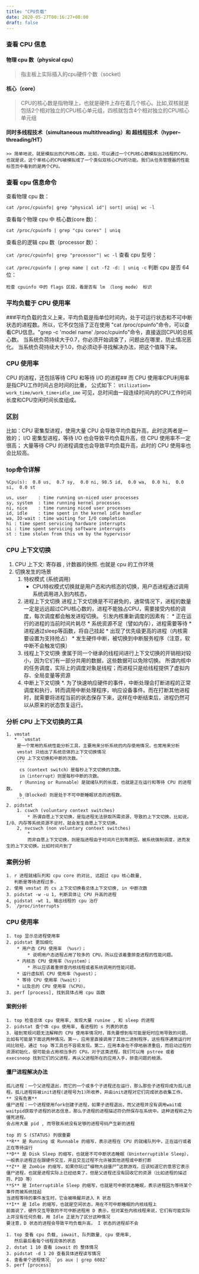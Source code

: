 ```yaml
---
title: "CPU负载"
date: 2020-05-27T00:16:27+08:00
draft: false
---
```



### 查看 CPU 信息

#### 物理 cpu 数（physical cpu）

> 指主板上实际插入的cpu硬件个数（socket)

#### 核心（core）

> CPU的核心数是指物理上，也就是硬件上存在着几个核心。比如,双核就是包括2个相对独立的CPU核心单元组，四核就包含4个相对独立的CPU核心单元组


#### 同时多线程技术（simultaneous multithreading）和 超线程技术（hyper–threading/HT）

    >> 简单地说，就是模拟出的CPU核心数。比如，可以通过一个CPU核心数模拟出2线程的CPU，也就是说，这个单核心的CPU被模拟成了一个类似双核心CPU的功能。我们从任务管理器的性能标签页中看到的是两个CPU。

### 查看 cpu 信息命令

查看物理 cpu 数：

`cat /proc/cpuinfo| grep "physical id"| sort| uniq| wc -l`

查看每个物理 cpu 中 核心数(core 数)：

`cat /proc/cpuinfo | grep "cpu cores" | uniq`

查看总的逻辑 cpu 数（processor 数）：

`cat /proc/cpuinfo| grep "processor"| wc -l`
查看 cpu 型号：

`cat /proc/cpuinfo | grep name | cut -f2 -d: | uniq -c`
判断 cpu 是否 64 位：

`检查 cpuinfo 中的 flags 区段，看是否有 lm （long mode） 标识`




### 平均负载于 CPU 使用率

###平均负载的含义上来，平均负载是指单位时间内，处于可运行状态和不可中断状态的进程数。所以，它不仅包括了正在使用
"cat /proc/cpuinfo"命令，可以查看CPU信息。"grep -c 'model name' /proc/cpuinfo"命令，直接返回CPU的总核心数。
当系统负荷持续大于0.7，你必须开始调查了，问题出在哪里，防止情况恶化。
当系统负荷持续大于1.0，你必须动手寻找解决办法，把这个值降下来。




### CPU 使用率
CPU 的进程，还包括等待 CPU 和等待 I/O 的进程##
而 CPU 使用率CPU利用率是指CPU工作时间占总时间的比重，
公式如下：
`Utilization= work_time/work_time+idle_ime`
 可见，总时间由一段连续时间内的CPU工作时间长度和CPU空闲时间长度组成。

### 区别
比如：CPU 密集型进程，使用大量 CPU 会导致平均负载升高，此时这两者是一致的；
I/O 密集型进程，等待 I/O 也会导致平均负载升高，但 CPU 使用率不一定很高；
大量等待 CPU 的进程调度也会导致平均负载升高，此时的 CPU 使用率也会比较高。






### top命令详解
```
%Cpu(s):  0.8 us,  0.7 sy,  0.0 ni, 98.5 id,  0.0 wa,  0.0 hi,  0.0 si,  0.0 st
```

```
us, user    : time running un-niced user processes
sy, system  : time running kernel processes
ni, nice    : time running niced user processes
id, idle    : time spent in the kernel idle handler
wa, IO-wait : time waiting for I/O completion
hi : time spent servicing hardware interrupts
si : time spent servicing software interrupts
st : time stolen from this vm by the hypervisor
```






### CPU 上下文切换
1. CPU 上下文: 寄存器 , 计数器的快照. 也就是 cpu 的工作环境
2. 切换发生的场景
    1. 特权模式 (系统调用)
        * CPU特权模式切换就是用户态和内核态的切换，用户态进程通过调用系统调用进入到内核态，
    2. 进程上下文切换
        进程上下文切换是不可避免的，通常情况下，进程的数量一定是远远超过CPU核心数的，进程不能独占CPU，需要接受内核的调度，每次调度都会触发进程切换。
        引发内核重新调度的因素有：
           * 正在运行的进程的当前时间片耗尽
           * 系统资源不足（譬如内存），进程需要等待
           * 进程通过sleep等函数，将自己挂起
           * 出现了优先级更高的进程（内核需要设置为支持抢占）
           * 发生硬件中断，被切换到中断服务程序（注意，软中断不会触发切换）
    3. 线程上下文切换
        隶属于同一个继承的线程间进行上下文切换的开销相对较小，因为它们有一部分共用的数据，这些数据可以免除切换。
        所谓内核中的任务调度，实际上的调度对象是线程；而进程只是给线程提供了虚拟内存、全局变量等资源
    4. 中断上下文切换
       *.  为了快速响应硬件的事件，中断处理会打断进程的正常调度和执行，转而调用中断处理程序，响应设备事件。而在打断其他进程时，就需要将进程当前的状态保存下来，这样在中断结束后，进程仍然可以从原来的状态恢复运行。
### 分析 CPU 上下文切换的工具
    1. vmstat
       *  `vmstat
        是一个常用的系统性能分析工具，主要用来分析系统的内存使用情况，也常用来分析
        vmstat 只给出了系统总体的上下文切换情况
        CPU 上下文切换和中断的次数。`
        ```
         cs（context switch）是每秒上下文切换的次数。
         in（interrupt）则是每秒中断的次数。
         r（Running or Runnable）是就绪队列的长度，也就是正在运行和等待 CPU 的进程数。
         b（Blocked）则是处于不可中断睡眠状态的进程数。
        ```
    2. pidstat
        1. cswch (voluntary context switches)
            * 所谓自愿上下文切换，是指进程无法获取所需资源，导致的上下文切换。比如说， I/O、内存等系统资源不足时，就会发生自愿上下文切换。
        2, nvcswch (non voluntary context switches)
            *
            而非自愿上下文切换，则是指进程由于时间片已到等原因，被系统强制调度，进而发生的上下文切换。比如时间片到了

 ### 案例分析
    1. r 进程就绪队列和 cpu core 的对比, 远超过 cpu 核心数量,
       判断是等待进程过多.
    2. 使用 vmstat 的 cs 上下文切换看总体上下文切换, in 中断次数
    3. pidstat -w -u 1, 判断具体让 CPU 升高的进程
    4, pidstat -wt 1, 输出线程的 cpu 治疗
    5. `/proc/interrupts`

### CPU 使用率
    1. top 显示总进程使用率
    2. pidstat 更加细化
        * 用户态 CPU 使用率 （%usr）；
            * 说明用户态进程占用了较多的 CPU，所以应该着重排查进程的性能问题。
        * 内核态 CPU 使用率（%system）；
            * 所以应该着重排查内核线程或者系统调用的性能问题。
        * 运行虚拟机 CPU 使用率（%guest）；
        * 等待 CPU 使用率（%wait）；
        * 以及总的 CPU 使用率（%CPU）。
    3. perf [process], 找到具体占用 cpu 函数


#### 案例分析
    1. top 检查总体 cpu 使用率, 发现大量 runine , 和 sleep 的进程
    2. pidstat 查个体 cpu 使用率, 看进程的 s 列表的状态
    3. 碰到常规问题无法解释的 CPU 使用率情况时，首先要想到有可能是短时应用导致的问题，比如有可能是下面这两种情况。第一，应用里直接调用了其他二进制程序，这些程序通常运行时间比较短，通过 top 等工具也不容易发现。第二，应用本身在不停地崩溃重启，而启动过程的资源初始化，很可能会占用相当多的 CPU。对于这类进程，我们可以用 pstree 或者 execsnoop 找到它们的父进程，再从父进程所在的应用入手，排查问题的根源。


#### 僵尸进程解决办法
    孤儿进程：一个父进程退出，而它的一个或多个子进程还在运行，那么那些子进程将成为孤儿进程。孤儿进程将被init进程(进程号为1)所收养，并由init进程对它们完成状态收集工作。
    ** 没有危害**
    僵尸进程：一个进程使用fork创建子进程，如果子进程退出，而父进程并没有调用wait或waitpid获取子进程的状态信息，那么子进程的进程描述符仍然保存在系统中。这种进程称之为僵死进程。
    会占用大量 pid , 而导致系统没有足够的进程号码产生新的进程

    top 的 S (STATUS) 列很重要
    **R** 是 Running 或 Runnable 的缩写，表示进程在 CPU 的就绪队列中，正在运行或者正在等待运行
    **D** 是 Disk Sleep 的缩写，也就是不可中断状态睡眠（Uninterruptible Sleep），一般表示进程正在跟硬件交互，并且交互过程不允许被其他进程或中断打断
    **Z** 是 Zombie 的缩写，如果你玩过“植物大战僵尸”这款游戏，应该知道它的意思它表示僵尸进程，也就是进程实际上已经结束了，但是父进程还没有回收它的资源（比如进程的描述符、PID 等）
    **S** 是 Interruptible Sleep 的缩写，也就是可中断状态睡眠，表示进程因为等待某个事件而被系统挂起
    当进程等待的事件发生时，它会被唤醒并进入 R 状态
    **I** 是 Idle 的缩写，也就是空闲状态，用在不可中断睡眠的内核线程上
    前面说了，硬件交互导致的不可中断进程用 D 表示，但对某些内核线程来说，它们有可能实际上并没有任何负载，用 Idle 正是为了区分这种情况
    要注意，D 状态的进程会导致平均负载升高， I 状态的进程却不会

    1. top 查看 cpu 负载, iowait, 队列数量, cpu 使用率,
       然后最后看每个线程具体的状态
    2. dstat 1 10 查看 iowait 的 整体情况
    3. pidstat -d 1 20 查看具体进程读写情况
    4. 查看单个进程情况. `ps aux | grep 6082`
    5. perf [process]
